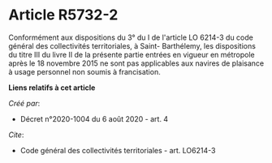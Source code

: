 # Article R5732-2

Conformément aux dispositions du 3° du I de l'article LO 6214-3 du code général des collectivités territoriales, à Saint-
Barthélemy, les dispositions du titre III du livre II de la présente partie entrées en vigueur en métropole après le 18
novembre 2015 ne sont pas applicables aux navires de plaisance à usage personnel non soumis à francisation.

**Liens relatifs à cet article**

_Créé par_:

  - Décret n°2020-1004 du 6 août 2020 - art. 4

_Cite_:

  - Code général des collectivités territoriales - art. LO6214-3
